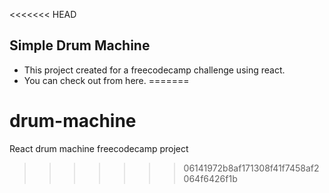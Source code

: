 <<<<<<< HEAD
## Simple Drum Machine

- This project created for a freecodecamp challenge using react.
- You can check out from here.
=======
# drum-machine
React drum machine freecodecamp project
>>>>>>> 06141972b8af171308f41f7458af2064f6426f1b
